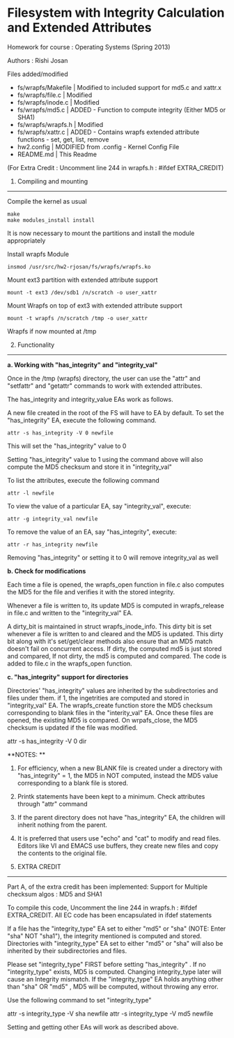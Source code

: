Filesystem with Integrity Calculation and Extended Attributes 
====

Homework for course : Operating Systems (Spring 2013)

Authors : Rishi Josan

Files added/modified

* fs/wrapfs/Makefile | Modified to included support for md5.c and xattr.x
* fs/wrapfs/file.c   | Modified
* fs/wrapfs/inode.c  | Modified
* fs/wrapfs/md5.c    | ADDED - Function to compute integrity (Either MD5 or SHA1)
* fs/wrapfs/wrapfs.h | Modified
* fs/wrapfs/xattr.c  | ADDED - Contains wrapfs extended attribute functions - set, get, list, remove
* hw2.config         | MODIFIED from .config - Kernel Config File
* README.md	         | This Readme

(For Extra Credit : Uncomment line 244 in wrapfs.h : #ifdef EXTRA_CREDIT)

1. Compiling and mounting
----

Compile the kernel as usual

    make
    make modules_install install

It is now necessary to mount the partitions and install the module appropriately

Install wrapfs Module

    insmod /usr/src/hw2-rjosan/fs/wrapfs/wrapfs.ko
	
Mount ext3 partition with extended attribute support	

    mount -t ext3 /dev/sdb1 /n/scratch -o user_xattr
	
Mount Wrapfs on top of ext3 with extended attribute support

    mount -t wrapfs /n/scratch /tmp -o user_xattr
	

Wrapfs if now mounted at /tmp


2. Functionality
----

**a. Working with "has_integrity" and "integrity_val"**

Once in the /tmp (wrapfs) directory, the user can use the "attr" and "setfattr" and "getattr" commands to work with extended attributes.

The has_integrity and integrity_value EAs work as follows.

A new file created in the root of the FS will have to EA by default. To set the "has_integrity" EA, execute the following command.

    attr -s has_integrity -V 0 newfile
	
This will set the "has_integrity" value to 0

Setting "has_integrity" value to 1 using the command above will also compute the MD5 checksum and store it in "integrity_val"

To list the attributes, execute the following command

    attr -l newfile
	
To view the value of a particular EA, say "integrity_val", execute:

    attr -g integrity_val newfile
	
To remove the value of an EA, say "has_integrity", execute:

    attr -r has_integrity newfile
	
Removing "has_integrity" or setting it to 0 will remove integrity_val as well


**b. Check for modifications**

Each time a file is opened, the wrapfs_open function in file.c also computes the MD5 for the file and verifies it with the stored integrity.

Whenever a file is written to, its update MD5 is computed in wrapfs_release in file.c and written to the "integrity_val" EA.

A dirty_bit is maintained in struct wrapfs_inode_info. This dirty bit is set whenever a file is written to and cleared and the MD5 is updated.
This dirty bit along with it's set/get/clear methods also ensure that an MD5 match doesn't fail on concurrent access. If dirty, the computed 
md5 is just stored and compared, If not dirty, the md5 is computed and compared. The code is added to file.c in the wrapfs_open function.


**c. "has_integrity" support for directories**

Directories' "has_integrity" values are inherited by the subdirectories and files under them. if 1, the ingetrities are computed and stored
in "integrity_val" EA. The wrapfs_create function store the MD5 checksum corresponding to blank files in the "interity_val" EA. Once these 
files are opened, the existing MD5 is compared. On wrpafs_close, the MD5 checksum is updated if the file was modified.

attr -s has_integrity -V 0 dir



**NOTES: **
1. For efficiency, when a new BLANK file is created under a directory with "has_integrity" = 1, the MD5 in NOT computed,
instead the MD5 value corresponding to a blank file is stored.
2. Printk statements have been kept to a minimum. Check attributes through "attr" command
3. If the parent directory does not have "has_integrity" EA, the children will inherit nothing from the parent.
4. It is preferred that users use "echo" and "cat" to modify and read files. Editors like VI and EMACS use buffers, they create new files
   and copy the contents to the original file. 

   
   
3. EXTRA CREDIT
----

Part A, of the extra credit has been implemented: Support for Multiple checksum algos : MD5 and SHA1

To compile this code, Uncomment the line 244 in wrapfs.h : #ifdef EXTRA_CREDIT.
All EC code has been encapsulated in ifdef statements

If a file has the "integrity_type" EA set to either "md5" or "sha" (NOTE: Enter "sha" NOT "sha1"), the integrity mentioned is computed and 
stored.
Directories with "integrity_type" EA set to either "md5" or "sha" will also be inherited by their subdirectories and files.

Please set "integrity_type" FIRST before setting "has_integrity" . If no "integrity_type" exists, MD5 is computed.
Changing integrity_type later will cause an Integrity mismatch.
If the "integrity_type" EA holds anything other than "sha" OR "md5" , MD5 will be computed, without throwing any error.

Use the following command to set "integrity_type"

attr -s integrity_type -V sha newfile
attr -s integrity_type -V md5 newfile

Setting and getting other EAs will work as described above. 



